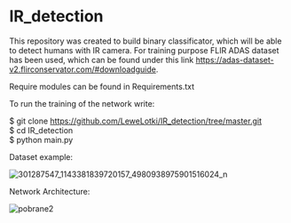 # IR_detection

This repository was created to build binary classificator, which will be able to detect humans with IR camera.
For training purpose FLIR ADAS dataset has been used, which can be found under this link https://adas-dataset-v2.flirconservator.com/#downloadguide.

Require modules can be found in Requirements.txt

To run the training of the network write:

$ git clone https://github.com/LeweLotki/IR_detection/tree/master.git <br />
$ cd IR_detection <br />
$ python main.py

Dataset example:

![301287547_1143381839720157_4980938975901516024_n](https://user-images.githubusercontent.com/68538575/187742860-3886869d-9f2f-432a-a0c1-c9aff78afdde.png)

Network Architecture:

![pobrane2](https://user-images.githubusercontent.com/68538575/187742739-1fe624c8-cbfc-4877-91e0-0b04d6eac81c.png)

